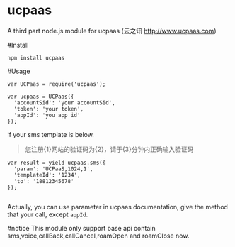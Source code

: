 # ucpaas
A third part node.js module for ucpaas (云之讯 http://www.ucpaas.com)


#Install

`npm install ucpaas`

#Usage

```
var UCPaas = require('ucpaas');

var ucpaas = UCPaas({
  'accountSid': 'your accountSid',
  'token': 'your token',
  'appId': 'you app id'
});
```
if your sms template is below.

>您注册{1}网站的验证码为{2}，请于{3}分钟内正确输入验证码

```
var result = yield ucpaas.sms({
  'param': 'UCPaaS,1024,1',
  'templateId': '1234',
  'to': '18812345678'
});


```

Actually, you can use parameter in ucpaas documentation, give the method that your call, except `appId`.

#notice
This module only support base api contain sms,voice,callBack,callCancel,roamOpen and roamClose now.
